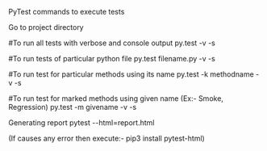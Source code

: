 PyTest commands to execute tests

Go to project directory

#To run all tests with verbose and console output
py.test -v -s

#To run tests of particular python file
py.test filename.py -v -s

#To run test for particular methods using its name
py.test -k methodname -v -s

#To run test for marked methods using given name (Ex:- Smoke, Regression)
py.test -m givename -v -s

Generating report 
pytest --html=report.html

(If causes any error then execute:- pip3 install pytest-html)
